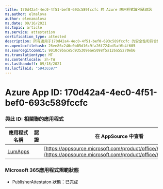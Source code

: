 ```yaml
---
title: 170d42a4-4ec0-4f51-bef0-693c589fccfc 的 Azure 應用程式識別碼資訊
ms.author: elmalova
author: elenamalova
ms.date: 09/16/2021
ms.topic: article
ms.service: attestation
certification_type: attested
description: 所有適用于170d42a4-4ec0-4f51-bef0-693c589fccfc 的安全性和符合性資訊資訊。
ms.openlocfilehash: 26ee86c246c0b05d16c9fa26f724bd3af6b4f605
ms.sourcegitcommit: 9010c9bace5d935309eae5098f5a126a55270eb6
ms.translationtype: MT
ms.contentlocale: zh-TW
ms.lasthandoff: 09/18/2021
ms.locfileid: "59436597"
---
```

# <a name="azure-app-id-170d42a4-4ec0-4f51-bef0-693c589fccfc"></a>Azure App ID: 170d42a4-4ec0-4f51-bef0-693c589fccfc


### <a name="apps-associated-with-this-id"></a>與此 ID: 相關聯的應用程式
| **應用程式名稱** | **認證** | **在 AppSource 中查看** |
|--------------|---------------|-----------------------|
| [LumApps](https://docs.microsoft.com/microsoft-365-app-certification/forward/WA200001015) |  | [https://appsource.microsoft.com/product/office/WA200001015](https://appsource.microsoft.com/product/office/WA200001015) |

### <a name="microsoft-365-app-compliance-status"></a>Microsoft 365應用程式規範狀態
- PublisherAttestaton 狀態：已完成
